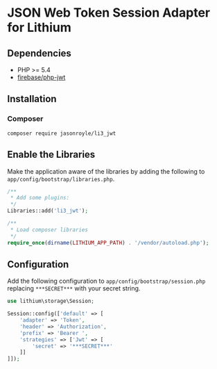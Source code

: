 # JSON Web Token Session Adapter for Lithium

## Dependencies

* PHP >= 5.4
* [firebase/php-jwt](https://github.com/firebase/php-jwt)

## Installation

### Composer

```
composer require jasonroyle/li3_jwt
```

## Enable the Libraries

Make the application aware of the libraries by adding the following to `app/config/bootstrap/libraries.php`.

```php
/**
 * Add some plugins:
 */
Libraries::add('li3_jwt');

/**
 * Load composer libraries
 */
require_once(dirname(LITHIUM_APP_PATH) . '/vendor/autoload.php');
```

## Configuration

Add the following configuration to `app/config/bootstrap/session.php` replacing `***SECRET***` with your secret string.

```php
use lithium\storage\Session;

Session::config(['default' => [
	'adapter' => 'Token',
	'header' => 'Authorization',
	'prefix' => 'Bearer ',
	'strategies' => ['Jwt' => [
		'secret' => '***SECRET***'
	]]
]]);
```
